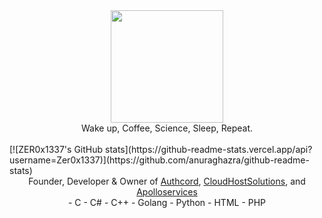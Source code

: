 <div id="header" align="center">
 <img src="https://cdn.discordapp.com/attachments/1066513793854750862/1066860872959524925/image3.png" width="180"/>
</div>
<div id="header" align="center">
 Wake up, Coffee, Science, Sleep, Repeat.
</div>
<br>
[![ZER0x1337's GitHub stats](https://github-readme-stats.vercel.app/api?username=Zer0x1337)](https://github.com/anuraghazra/github-readme-stats)
<br>
<div align="center" >
 Founder, Developer & Owner of <a href="https://authcord.xyz">Authcord</a>, <a href="https://cloudhostsolutions.co">CloudHostSolutions</a>, and <a          href="https://apolloservices.xyz">Apolloservices</a>
</div>
<div align="center">
- C
- C#
- C++
- Golang
- Python
- HTML 
- PHP
</div>

